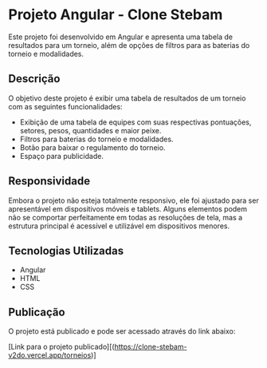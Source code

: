 # Projeto Angular - Clone Stebam

Este projeto foi desenvolvido em Angular e apresenta uma tabela de resultados para um torneio, além de opções de filtros para as baterias do torneio e modalidades.

## Descrição

O objetivo deste projeto é exibir uma tabela de resultados de um torneio com as seguintes funcionalidades:
- Exibição de uma tabela de equipes com suas respectivas pontuações, setores, pesos, quantidades e maior peixe.
- Filtros para baterias do torneio e modalidades.
- Botão para baixar o regulamento do torneio.
- Espaço para publicidade.

## Responsividade

Embora o projeto não esteja totalmente responsivo, ele foi ajustado para ser apresentável em dispositivos móveis e tablets. Alguns elementos podem não se comportar perfeitamente em todas as resoluções de tela, mas a estrutura principal é acessível e utilizável em dispositivos menores.

## Tecnologias Utilizadas

- Angular
- HTML
- CSS

## Publicação

O projeto está publicado e pode ser acessado através do link abaixo:

[Link para o projeto publicado][(https://clone-stebam-v2do.vercel.app/torneios)]
